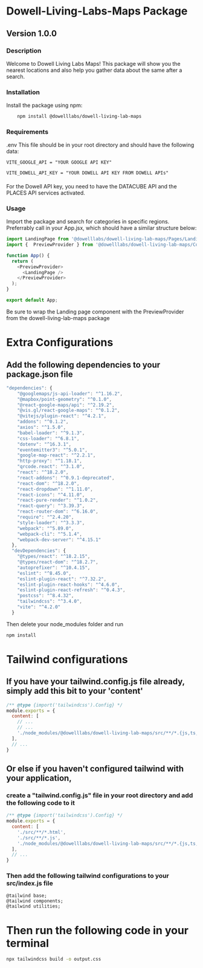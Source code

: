 # Dowell-Living-Labs-Maps Package

## Version 1.0.0

### Description

Welcome to Dowell Living Labs Maps!  This package will show you the nearest locations and also help you gather data about the same after a search.


### Installation 
Install the package using npm:
```bash
    npm install @dowelllabs/dowell-living-lab-maps
```
### Requirements
.env 
This file should be in your root directory and should have the following data:
```
VITE_GOOGLE_API = "YOUR GOOGLE API KEY"

VITE_DOWELL_API_KEY = "YOUR DOWELL API KEY FROM DOWELL APIs"

```
####
For the Dowell API key, you need to have the DATACUBE API  and the PLACES API services activated.

### Usage 

Import the package and search for categories in specific regions. Preferrably call in your App.jsx, which should have a similar structure below:


```js
import LandingPage from '@dowelllabs/dowell-living-lab-maps/Pages/LandingPage';
import {  PreviewProvider } from '@dowelllabs/dowell-living-lab-maps/Context/PreviewContext';

function App() {
  return (
    <PreviewProvider>
      <LandingPage />
    </PreviewProvider>
  );
}

export default App;

```
Be sure to wrap the Landing page component with the PreviewProvider from the dowell-living-lab-maps package

# Extra Configurations

## Add the following dependencies to your package.json file
```js
"dependencies": {
    "@googlemaps/js-api-loader": "^1.16.2",
    "@mapbox/point-geometry": "^0.1.0",
    "@react-google-maps/api": "^2.19.2",
    "@vis.gl/react-google-maps": "^0.1.2",
    "@vitejs/plugin-react": "^4.2.1",
    "addons": "^0.1.2",
    "axios": "^1.5.0",
    "babel-loader": "^9.1.3",
    "css-loader": "^6.8.1",
    "dotenv": "^16.3.1",
    "eventemitter3": "^5.0.1",
    "google-map-react": "^2.2.1",
    "http-proxy": "^1.18.1",
    "qrcode.react": "^3.1.0",
    "react": "^18.2.0",
    "react-addons": "^0.9.1-deprecated",
    "react-dom": "^18.2.0",
    "react-dropdown": "^1.11.0",
    "react-icons": "^4.11.0",
    "react-pure-render": "^1.0.2",
    "react-query": "^3.39.3",
    "react-router-dom": "^6.16.0",
    "require": "^2.4.20",
    "style-loader": "^3.3.3",
    "webpack": "^5.89.0",
    "webpack-cli": "^5.1.4",
    "webpack-dev-server": "^4.15.1"
  },
  "devDependencies": {
    "@types/react": "^18.2.15",
    "@types/react-dom": "^18.2.7",
    "autoprefixer": "^10.4.15",
    "eslint": "^8.45.0",
    "eslint-plugin-react": "^7.32.2",
    "eslint-plugin-react-hooks": "^4.6.0",
    "eslint-plugin-react-refresh": "^0.4.3",
    "postcss": "^8.4.32",
    "tailwindcss": "^3.4.0",
    "vite": "^4.2.0"
  }
  ```
Then delete your node_modules folder and run 
```bash
npm install

```

# Tailwind configurations

## If you have your tailwind.config.js file already, simply add this bit to your 'content'
```js
/** @type {import('tailwindcss').Config} */
module.exports = {
  content: [
    // ...
    // ...
    './node_modules/@dowelllabs/dowell-living-lab-maps/src/**/*.{js,ts,jsx,tsx}'
  ],
  // ...
}
```

## Or else if you haven't configured tailwind with your application, 
### create a "tailwind.config.js" file in your root directory and add the following code to it
```js
/** @type {import('tailwindcss').Config} */
module.exports = {
  content: [
    './src/**/*.html',
    './src/**/*.js',
    './node_modules/@dowelllabs/dowell-living-lab-maps/src/**/*.{js,ts,jsx,tsx}'
  ],
  // ...
}
```

### Then add the following tailwind configurations to your src/index.js file

```
@tailwind base;
@tailwind components;
@tailwind utilities;
```


# Then run the following code in your terminal
```bash
npx tailwindcss build -o output.css
```


